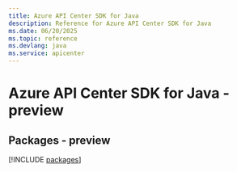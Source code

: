 ```yaml
---
title: Azure API Center SDK for Java
description: Reference for Azure API Center SDK for Java
ms.date: 06/20/2025
ms.topic: reference
ms.devlang: java
ms.service: apicenter
---
```

# Azure API Center SDK for Java - preview
## Packages - preview
[!INCLUDE [packages](api-center-index.md)]